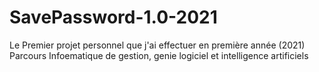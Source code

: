 # SavePassword-1.0-2021
Le Premier projet personnel que j'ai effectuer en première année (2021)
Parcours Infoematique de gestion, genie logiciel et intelligence artificiels

